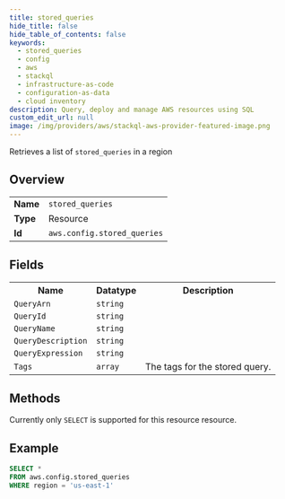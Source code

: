 ```yaml
---
title: stored_queries
hide_title: false
hide_table_of_contents: false
keywords:
  - stored_queries
  - config
  - aws
  - stackql
  - infrastructure-as-code
  - configuration-as-data
  - cloud inventory
description: Query, deploy and manage AWS resources using SQL
custom_edit_url: null
image: /img/providers/aws/stackql-aws-provider-featured-image.png
---
```

Retrieves a list of <code>stored_queries</code> in a region

## Overview
<table><tbody>
<tr><td><b>Name</b></td><td><code>stored_queries</code></td></tr>
<tr><td><b>Type</b></td><td>Resource</td></tr>
<tr><td><b>Id</b></td><td><code>aws.config.stored_queries</code></td></tr>
</tbody></table>

## Fields
<table><tbody>
<tr><th>Name</th><th>Datatype</th><th>Description</th></tr>
<tr><td><code>QueryArn</code></td><td><code>string</code></td><td></td></tr><tr><td><code>QueryId</code></td><td><code>string</code></td><td></td></tr><tr><td><code>QueryName</code></td><td><code>string</code></td><td></td></tr><tr><td><code>QueryDescription</code></td><td><code>string</code></td><td></td></tr><tr><td><code>QueryExpression</code></td><td><code>string</code></td><td></td></tr><tr><td><code>Tags</code></td><td><code>array</code></td><td>The tags for the stored query.</td></tr>
</tbody></table>

## Methods
Currently only <code>SELECT</code> is supported for this resource resource.

## Example
```sql
SELECT * 
FROM aws.config.stored_queries
WHERE region = 'us-east-1'
```
